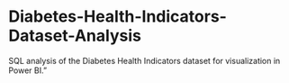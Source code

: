 # Diabetes-Health-Indicators-Dataset-Analysis
SQL analysis of the Diabetes Health Indicators dataset for visualization in Power BI.”
